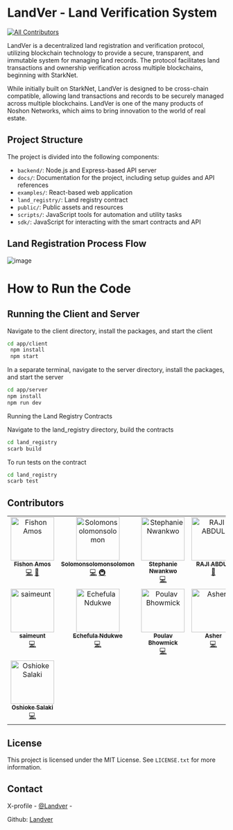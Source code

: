 # LandVer - Land Verification System

<!-- ALL-CONTRIBUTORS-BADGE:START - Do not remove or modify this section -->
[![All Contributors](https://img.shields.io/badge/all_contributors-15-orange.svg?style=flat-square)](#contributors-)
<!-- ALL-CONTRIBUTORS-BADGE:END -->

LandVer is a decentralized land registration and verification protocol, utilizing blockchain technology to provide a secure, transparent, and immutable system for managing land records. The protocol facilitates land transactions and ownership verification across multiple blockchains, beginning with StarkNet.

While initially built on StarkNet, LandVer is designed to be cross-chain compatible, allowing land transactions and records to be securely managed across multiple blockchains. LandVer is one of the many products of Noshon Networks, which aims to bring innovation to the world of real estate.

## Project Structure

The project is divided into the following components:

- `backend/`: Node.js and Express-based API server
- `docs/`: Documentation for the project, including setup guides and API references
- `examples/`: React-based web application
- `land_registry/`: Land registry contract
- `public/`: Public assets and resources
- `scripts/`: JavaScript tools for automation and utility tasks
- `sdk/`: JavaScript for interacting with the smart contracts and API

## Land Registration Process Flow

![image](https://github.com/user-attachments/assets/a9c34c70-05d3-42aa-9ce3-0c84748f2fae)

# How to Run the Code

## Running the Client and Server

 Navigate to the client directory, install the packages, and start the client
```bash 
cd app/client
 npm install 
 npm start
```
 In a separate terminal, navigate to the server directory, install the packages, and start the server

```bash
cd app/server
npm install
npm run dev
```


 Running the Land Registry Contracts

 Navigate to the land_registry directory, build the contracts

```bash
cd land_registry
scarb build
```
 To run tests on the contract

```bash
cd land_registry
scarb test
```

## Contributors
<!-- ALL-CONTRIBUTORS-LIST:START - Do not remove or modify this section -->
<!-- prettier-ignore-start -->
<!-- markdownlint-disable -->
<table>
  <tbody>
    <tr>
      <td align="center" valign="top" width="14.28%"><a href="https://fishonsnote.medium.com/"><img src="https://avatars.githubusercontent.com/u/43862685?v=4?s=100" width="100px;" alt="Fishon Amos"/><br /><sub><b>Fishon Amos</b></sub></a><br /><a href="https://github.com/NoshonNetworks/landver/commits?author=fishonamos" title="Code">💻</a> <a href="https://github.com/NoshonNetworks/landver/pulls?q=is%3Apr+reviewed-by%3Afishonamos" title="Reviewed Pull Requests">👀</a></td>
      <td align="center" valign="top" width="14.28%"><a href="https://github.com/Solomonsolomonsolomon"><img src="https://avatars.githubusercontent.com/u/103282647?v=4?s=100" width="100px;" alt="Solomonsolomonsolomon"/><br /><sub><b>Solomonsolomonsolomon</b></sub></a><br /><a href="https://github.com/NoshonNetworks/landver/commits?author=Solomonsolomonsolomon" title="Code">💻</a> <a href="#infra-Solomonsolomonsolomon" title="Infrastructure (Hosting, Build-Tools, etc)">🚇</a></td>
      <td align="center" valign="top" width="14.28%"><a href="https://github.com/GoSTEAN"><img src="https://avatars.githubusercontent.com/u/63151237?v=4?s=100" width="100px;" alt="Stephanie Nwankwo"/><br /><sub><b>Stephanie Nwankwo</b></sub></a><br /><a href="https://github.com/NoshonNetworks/landver/commits?author=GoSTEAN" title="Code">💻</a></td>
      <td align="center" valign="top" width="14.28%"><a href="https://github.com/rajiabdul"><img src="https://avatars.githubusercontent.com/u/119139404?v=4?s=100" width="100px;" alt="RAJI ABDUL"/><br /><sub><b>RAJI ABDUL</b></sub></a><br /><a href="https://github.com/NoshonNetworks/landver/commits?author=rajiabdul" title="Documentation">📖</a></td>
      <td align="center" valign="top" width="14.28%"><a href="https://github.com/manlikeHB"><img src="https://avatars.githubusercontent.com/u/109147010?v=4?s=100" width="100px;" alt="Yusuf Habib"/><br /><sub><b>Yusuf Habib</b></sub></a><br /><a href="https://github.com/NoshonNetworks/landver/commits?author=manlikeHB" title="Code">💻</a></td>
      <td align="center" valign="top" width="14.28%"><a href="https://github.com/Akshola00"><img src="https://avatars.githubusercontent.com/u/114211385?v=4?s=100" width="100px;" alt="Akinshola"/><br /><sub><b>Akinshola</b></sub></a><br /><a href="https://github.com/NoshonNetworks/landver/commits?author=Akshola00" title="Code">💻</a></td>
      <td align="center" valign="top" width="14.28%"><a href="https://github.com/SoarinSkySagar"><img src="https://avatars.githubusercontent.com/u/117727361?v=4?s=100" width="100px;" alt="Sagar Rana"/><br /><sub><b>Sagar Rana</b></sub></a><br /><a href="https://github.com/NoshonNetworks/landver/commits?author=SoarinSkySagar" title="Code">💻</a></td>
    </tr>
    <tr>
      <td align="center" valign="top" width="14.28%"><a href="https://github.com/saimeunt"><img src="https://avatars.githubusercontent.com/u/5597359?v=4?s=100" width="100px;" alt="saimeunt"/><br /><sub><b>saimeunt</b></sub></a><br /><a href="https://github.com/NoshonNetworks/landver/commits?author=saimeunt" title="Code">💻</a></td>
      <td align="center" valign="top" width="14.28%"><a href="https://deveche.vercel.app/"><img src="https://avatars.githubusercontent.com/u/111073744?v=4?s=100" width="100px;" alt="Echefula Ndukwe"/><br /><sub><b>Echefula Ndukwe</b></sub></a><br /><a href="https://github.com/NoshonNetworks/landver/commits?author=Eche5" title="Code">💻</a></td>
      <td align="center" valign="top" width="14.28%"><a href="https://poulav.vercel.app"><img src="https://avatars.githubusercontent.com/u/133862694?v=4?s=100" width="100px;" alt="Poulav Bhowmick"/><br /><sub><b>Poulav Bhowmick</b></sub></a><br /><a href="https://github.com/NoshonNetworks/landver/commits?author=PoulavBhowmick03" title="Code">💻</a></td>
      <td align="center" valign="top" width="14.28%"><a href="https://github.com/No-bodyq"><img src="https://avatars.githubusercontent.com/u/141028690?v=4?s=100" width="100px;" alt="Asher"/><br /><sub><b>Asher</b></sub></a><br /><a href="https://github.com/NoshonNetworks/landver/commits?author=No-bodyq" title="Code">💻</a></td>
      <td align="center" valign="top" width="14.28%"><a href="https://github.com/Villarley"><img src="https://avatars.githubusercontent.com/u/115122095?v=4?s=100" width="100px;" alt="Santiago Villarreal Arley"/><br /><sub><b>Santiago Villarreal Arley</b></sub></a><br /><a href="https://github.com/NoshonNetworks/landver/commits?author=Villarley" title="Code">💻</a></td>
      <td align="center" valign="top" width="14.28%"><a href="https://github.com/Otaiki1"><img src="https://avatars.githubusercontent.com/u/38711713?v=4?s=100" width="100px;" alt="Abdulsamad sadiq"/><br /><sub><b>Abdulsamad sadiq</b></sub></a><br /><a href="https://github.com/NoshonNetworks/landver/commits?author=Otaiki1" title="Code">💻</a></td>
      <td align="center" valign="top" width="14.28%"><a href="https://github.com/Calebux"><img src="https://avatars.githubusercontent.com/u/119738245?v=4?s=100" width="100px;" alt="Caleb "/><br /><sub><b>Caleb </b></sub></a><br /><a href="#design-Calebux" title="Design">🎨</a> <a href="https://github.com/NoshonNetworks/landver/commits?author=Calebux" title="Documentation">📖</a></td>
    </tr>
    <tr>
      <td align="center" valign="top" width="14.28%"><a href="https://github.com/Oshioke-Salaki"><img src="https://avatars.githubusercontent.com/u/105825121?v=4?s=100" width="100px;" alt="Oshioke Salaki"/><br /><sub><b>Oshioke Salaki</b></sub></a><br /><a href="https://github.com/NoshonNetworks/landver/commits?author=Oshioke-Salaki" title="Code">💻</a></td>
    </tr>
  </tbody>
</table>

<!-- markdownlint-restore -->
<!-- prettier-ignore-end -->

<!-- ALL-CONTRIBUTORS-LIST:END -->

</a>

## License

This project is licensed under the MIT License. See `LICENSE.txt` for more information.

## Contact

X-profile - [@Landver](https://x.com/landver0) -

Github: [Landver](https://github.com/NoshonNetworks/landver)
